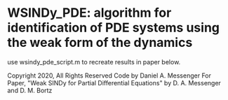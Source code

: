 # WSINDy_PDE: algorithm for identification of PDE systems using the weak form of the dynamics
 
use wsindy_pde_script.m to recreate results in paper below.

Copyright 2020, All Rights Reserved
Code by Daniel A. Messenger
For Paper, "Weak SINDy for Partial Differential Equations"
by D. A. Messenger and D. M. Bortz

